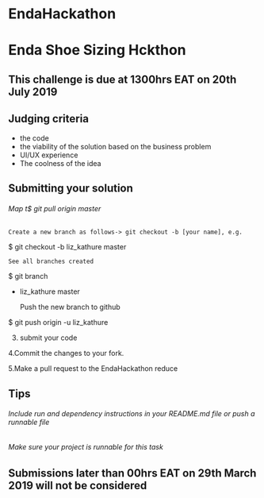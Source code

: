 # EndaHackathon

# Enda Shoe Sizing Hckthon

## This challenge is due at 1300hrs EAT on 20th July 2019

## Judging criteria

- the code 
-  the viability of the solution based on the business problem
-  UI/UX experience
-  The coolness of the idea 
    

## Submitting your solution
###### Map t$ git pull origin master

    Create a new branch as follows-> git checkout -b [your name], e.g.

$ git checkout -b liz_kathure master

    See all branches created

$ git branch
* liz_kathure
  master

    Push the new branch to github

$ git push origin -u liz_kathure

3. submit your code

4.Commit the changes to your fork.

5.Make a pull request to the EndaHackathon reduce

## Tips
###### Include run and dependency instructions in your README.md file or push a runnable file
###### Make sure your project is runnable for this task

## Submissions later than 00hrs EAT on 29th March 2019 will not be considered
